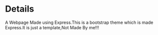 # Details

A Webpage Made using Express.This is a bootstrap theme which is made Express.It is just a template,Not Made By me!!!
